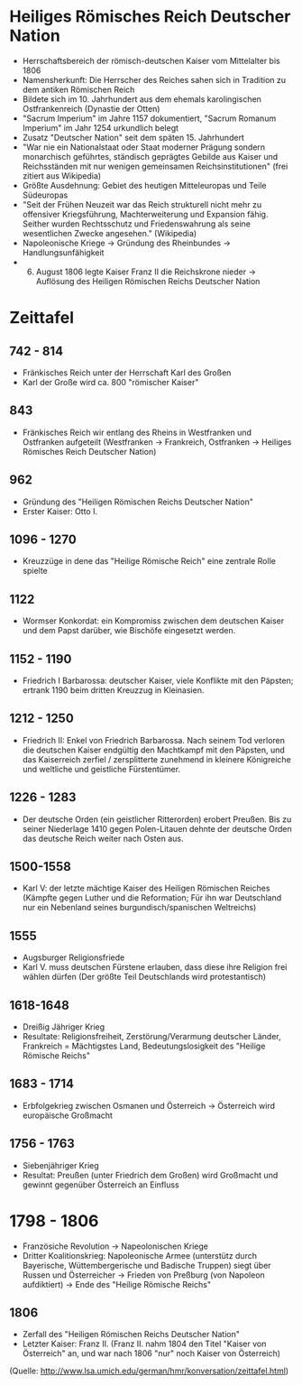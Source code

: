 # Heiliges Römisches Reich Deutscher Nation

* Herrschaftsbereich der römisch-deutschen Kaiser vom Mittelalter bis 1806
* Namensherkunft: Die Herrscher des Reiches sahen sich in Tradition zu dem antiken Römischen Reich
* Bildete sich im 10. Jahrhundert aus dem ehemals karolingischen Ostfrankenreich (Dynastie der Otten)
* "Sacrum Imperium" im Jahre 1157 dokumentiert, "Sacrum Romanum Imperium" im Jahr 1254 urkundlich belegt
* Zusatz "Deutscher Nation" seit dem späten 15. Jahrhundert
* "War nie ein Nationalstaat oder Staat moderner Prägung sondern monarchisch geführtes, ständisch geprägtes Gebilde aus Kaiser und Reichsständen mit nur wenigen gemeinsamen Reichsinstitutionen" (frei zitiert aus Wikipedia)
* Größte Ausdehnung: Gebiet des heutigen Mitteleuropas und Teile Südeuropas
* "Seit der Frühen Neuzeit war das Reich strukturell nicht mehr zu offensiver Kriegsführung, Machterweiterung und Expansion fähig. Seither wurden Rechtsschutz und Friedenswahrung als seine wesentlichen Zwecke angesehen." (Wikipedia)
* Napoleonische Kriege → Gründung des Rheinbundes → Handlungsunfähigkeit
* 6. August 1806 legte Kaiser Franz II die Reichskrone nieder → Auflösung des Heiligen Römischen Reichs Deutscher Nation

# Zeittafel

## 742 - 814
* Fränkisches Reich unter der Herrschaft Karl des Großen
* Karl der Große wird ca. 800 "römischer Kaiser"

## 843 
* Fränkisches Reich wir entlang des Rheins in Westfranken und Ostfranken aufgeteilt (Westfranken → Frankreich, Ostfranken → Heiliges Römisches Reich Deutscher Nation)

## 962
* Gründung des "Heiligen Römischen Reichs Deutscher Nation"
* Erster Kaiser: Otto I.

## 1096 - 1270
* Kreuzzüge in dene das "Heilige Römische Reich" eine zentrale Rolle spielte

## 1122
* Wormser Konkordat: ein Kompromiss zwischen dem deutschen Kaiser und dem Papst darüber, wie Bischöfe eingesetzt werden.

## 1152 - 1190
* Friedrich I Barbarossa: deutscher Kaiser, viele Konflikte mit den Päpsten; ertrank 1190 beim dritten Kreuzzug in Kleinasien.

## 1212 - 1250
* Friedrich II: Enkel von Friedrich Barbarossa. Nach seinem Tod verloren die deutschen Kaiser endgültig den Machtkampf mit den Päpsten, und das Kaiserreich zerfiel / zersplitterte zunehmend in kleinere Königreiche und weltliche und geistliche Fürstentümer.

## 1226 - 1283
* Der deutsche Orden (ein geistlicher Ritterorden) erobert Preußen. Bis zu seiner Niederlage 1410 gegen Polen-Litauen dehnte der deutsche Orden das deutsche Reich weiter nach Osten aus.

## 1500-1558
* Karl V: der letzte mächtige Kaiser des Heiligen Römischen Reiches (Kämpfte gegen Luther und die Reformation; Für ihn war Deutschland nur ein Nebenland seines burgundisch/spanischen Weltreichs)

## 1555
* Augsburger Religionsfriede
* Karl V. muss deutschen Fürstene erlauben, dass diese ihre Religion frei wählen dürfen (Der größte Teil Deutschlands wird protestantisch)

## 1618-1648
* Dreißig Jähriger Krieg
* Resultate: Religionsfreiheit, Zerstörung/Verarmung deutscher Länder, Frankreich = Mächtigstes Land, Bedeutungslosigkeit des "Heilige Römische Reichs"

## 1683 - 1714
* Erbfolgekrieg zwischen Osmanen und Österreich → Österreich wird europäische Großmacht

## 1756 - 1763
* Siebenjähriger Krieg
* Resultat: Preußen (unter Friedrich dem Großen) wird Großmacht und gewinnt gegenüber Österreich an Einfluss

# 1798 - 1806
* Französiche Revolution → Napeolonischen Kriege
* Dritter Koalitionskrieg: Napoleonische Armee (unterstütz durch Bayerische, Wüttembergerische und Badische Truppen) siegt über Russen und Österreicher → Frieden von Preßburg (von Napoleon aufdiktiert) → Ende des "Heilige Römische Reichs" 

## 1806
* Zerfall des "Heiligen Römischen Reichs Deutscher Nation"
* Letzter Kaiser: Franz II. (Franz II. nahm 1804 den Titel "Kaiser von Österreich" an, und war nach 1806 "nur" noch Kaiser von Österreich)


(Quelle: http://www.lsa.umich.edu/german/hmr/konversation/zeittafel.html)
